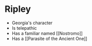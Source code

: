 # Ripley

* Georgia's character
* Is telepathic
* Has a familiar named [[Nostromo]]
* Has a [[Parasite of the Ancient One]]